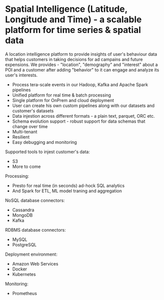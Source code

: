 # Spatial Intelligence (Latitude, Longitude and Time) - a scalable platform for time series & spatial data

A location intelligence platform to provide insights of  user's behaviour data that helps customers in taking decisions for ad campains and future expensions. We provides - "location", "demography" and "interest" about a POI and a customer after adding "behavior" to it can engage and analyze its user's interests.


 - Process tera-scale events in our Hadoop, Kafka and Apache Spark pipelines
 - Unified platform for real time & batch processing
 - Single platform for OnPrem and cloud deployment
 - User can create his own custom pipelines along with our datasets and customer's datasets
 - Data injestion across different formats - a plain text, parquet, ORC etc.
 - Schema evolution support - robust support for data schemas that change over time
 - Multi-tenant 
 - Resilient
 - Easy debugging and monitoring

Supported tools to injest customer's data: 
  - S3
  - More to come

Processing:
  - Presto for real time (in seconds) ad-hock SQL analytics
  - And Spark for ETL, ML model traning and aggregation
  
NoSQL database connectors:
  - Cassandra
  - MongoDB
  - Kafka
 
RDBMS database connectors: 
  - MySQL
  - PostgreSQL

Deployment environment:
  - Amazon Web Services
  - Docker
  - Kubernetes
  
Monitoring:
  - Prometheus
